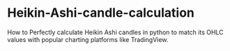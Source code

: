 # Heikin-Ashi-candle-calculation
How to Perfectly calculate Heikin Ashi candles in python to match its OHLC values with popular charting platforms like TradingView.
